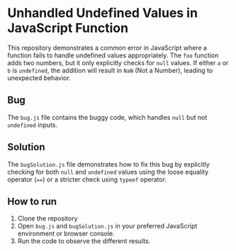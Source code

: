# Unhandled Undefined Values in JavaScript Function

This repository demonstrates a common error in JavaScript where a function fails to handle undefined values appropriately. The `foo` function adds two numbers, but it only explicitly checks for `null` values. If either `a` or `b` is `undefined`, the addition will result in `NaN` (Not a Number), leading to unexpected behavior.

## Bug
The `bug.js` file contains the buggy code, which handles `null` but not `undefined` inputs.

## Solution
The `bugSolution.js` file demonstrates how to fix this bug by explicitly checking for both `null` and `undefined` values using the loose equality operator (`==`) or a stricter check using `typeof` operator.

## How to run

1. Clone the repository
2. Open `bug.js` and `bugSolution.js` in your preferred JavaScript environment or browser console.
3. Run the code to observe the different results.